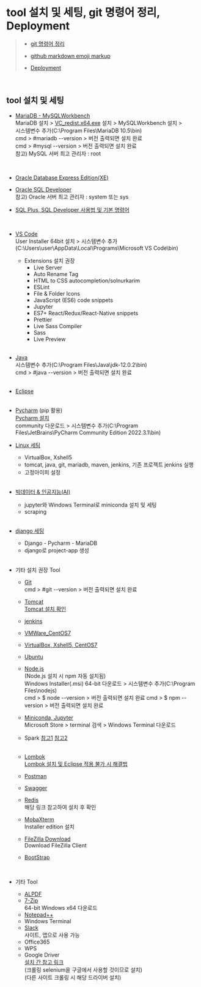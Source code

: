 # tool 설치 및 세팅, git 명령어 정리, Deployment
> - [git 명령어 정리](https://github.com/Son-Sumin/mine/blob/main/git.md)   
> - [github markdown emoji markup](https://gist.github.com/rxaviers/7360908)   
>    
> - [Deployment](https://github.com/Son-Sumin/springboot-test/tree/main/deployment)
<br>

## tool 설치 및 세팅   
- [MariaDB - MySQLWorkbench](https://github.com/Son-Sumin/mine/blob/main/MariaDB_MySQL%20Workbench.md)   
  MariaDB 설치 > [VC_redist.x64.exe](https://github.com/Son-Sumin/mine/blob/main/VC_redist.x64.exe) 설치 > MySQLWorkbench 설치 >   
  시스템변수 추가(C:\Program Files\MariaDB 10.5\bin)   
  cmd > #mariadb --version > 버전 출력되면 설치 완료   
  cmd > #mysql --version > 버전 출력되면 설치 완료   
  참고) MySQL 서버 최고 관리자 : root

  <br>
  
- [Oracle Database Express Edition(XE)](https://github.com/Son-Sumin/mine/blob/main/Oracle%20DB_SQL.md)   
- [Oracle SQL Developer](https://github.com/Son-Sumin/mine/blob/main/Oracle%20DB_SQL.md)   
  참고) Oracle 서버 최고 관리자 : system 또는 sys   
- [SQL Plus, SQL Developer 사용법 및 기본 명령어](https://github.com/Son-Sumin/mine/blob/main/SQL%20Plus,%20SQL%20Developer%20%EC%82%AC%EC%9A%A9%EB%B2%95%20%EB%B0%8F%20%EA%B8%B0%EB%B3%B8%20%EB%AA%85%EB%A0%B9%EC%96%B4.md)
<br>

- [VS Code](https://code.visualstudio.com/Download)   
  User Installer 64bit 설치 > 시스템변수 추가(C:\Users\user\AppData\Local\Programs\Microsoft VS Code\bin)   
  * Extensions 설치 권장   
    - Live Server    
    - Auto Rename Tag   
    - HTML to CSS autocompletion/solnurkarim   
    - ESLint   
    - File & Folder Icons   
    - JavaScript (ES6) code snippets   
    - Jupyter   
    - ES7+ React/Redux/React-Native snippets   
    - Prettier   
    - Live Sass Compiler   
    - Sass   
    - Live Preview   
  <br>
 
- [Java](https://www.oracle.com/kr/java/technologies/javase/jdk12-archive-downloads.html)   
  시스템변수 추가(C:\Program Files\Java\jdk-12.0.2\bin)   
  cmd > #java --version > 버전 출력되면 설치 완료   
  <br>
  
- [Eclipse](https://github.com/Son-Sumin/mine/blob/main/Eclipse.md)   
  <br>
  
- [Pycharm](https://github.com/Son-Sumin/python-practices/blob/main/1017%20%ED%8C%8C%EC%9D%B4%EC%B0%B8%20%EC%84%A4%EC%B9%98.md) (pip 활용)   
  [Pycharm 설치](https://www.jetbrains.com/ko-kr/pycharm/download/#section=windows)   
  community 다운로드 > 시스템변수 추가(C:\Program Files\JetBrains\PyCharm Community Edition 2022.3.1\bin)
  <br>

- [Linux 세팅](https://github.com/Son-Sumin/Linux)
  * VirtualBox, Xshell5   
  * tomcat, java, git, mariadb, maven, jenkins, 기존 프로젝트 jenkins 실행   
  * 고정아이피 설정   
  <br>
  
- [빅데이터 & 인공지능(AI)](https://github.com/Son-Sumin/ml_dl/blob/main/%EC%B4%88%EA%B8%B0%EC%84%A4%EC%A0%95.md)
  * jupyter와 Windows Terminal로 miniconda 설치 및 세팅   
  * scraping
  <br>
  
- [django 세팅](https://github.com/Son-Sumin/django)   
  * Django - Pycharm - MariaDB   
  * django로 project-app 생성   
  <br>
   
- 기타 설치 권장 Tool   
  * [Git](https://git-scm.com/download/win)   
    cmd > #git --version > 버전 출력되면 설치 완료
  * [Tomcat](https://tomcat.apache.org/download-90.cgi)   
    [Tomcat 설치 확인](https://www.iotworks.co.kr/xe/index.php?mid=Server&document_srl=59397)   
  * [jenkins](https://github.com/Son-Sumin/Linux/tree/main/%EC%84%A4%EC%B9%98)
    <br>
    
  * [VMWare_CentOS7](https://github.com/Son-Sumin/Linux/blob/main/VMWare_CentOS7.md)   
  * [VirtualBox, Xshell5, CentOS7](https://github.com/Son-Sumin/Linux)    
  * [Ubuntu](https://ubuntu.com/download/desktop)
    <br>

  * [Node.js](https://nodejs.org/ko/download/)   
    (Node.js 설치 시 npm 자동 설치됨)   
    Windows Installer(.msi) 64-bit 다운로드 > 시스템변수 추가(C:\Program Files\nodejs\)   
    cmd > $ node --version > 버전 출력되면 설치 완료
    cmd > $ npm --version > 버전 출력되면 설치 완료
    <br>
    
  * [Miniconda, Jupyter](https://github.com/Son-Sumin/ml_dl/blob/main/%EC%B4%88%EA%B8%B0%EC%84%A4%EC%A0%95.md)   
    Microsoft Store > terminal 검색 > Windows Terminal 다운로드
  * Spark
    [참고1](https://ahnty0122.tistory.com/22)
    [참고2](https://dibrary.tistory.com/89#recentComments)   
    <br>
    
  * [Lombok](https://projectlombok.org/download)   
    [Lombok 설치 및 Eclipse 적용 불가 시 해결법](https://github.com/Son-Sumin/mine/blob/main/Lombok%20%EC%84%A4%EC%B9%98%20%EB%B0%8F%20%EC%A0%81%EC%9A%A9.md)   
  * [Postman](https://www.postman.com/downloads/)   
  * [Swagger](https://github.com/Son-Sumin/mine/blob/main/Swagger%20dependency.md)   
  * [Redis](https://oingdaddy.tistory.com/225)   
    해당 링크 참고하여 설치 후 확인   
  * [MobaXterm](https://mobaxterm.mobatek.net/download-home-edition.html)   
    Installer edition 설치
  * [FileZilla Download](https://filezilla-project.org/)   
    Download FileZilla Client
  * [BootStrap](https://getbootstrap.com/docs/3.4/getting-started/)   
  <br>

- 기타 Tool   
  * [ALPDF](https://www.altools.co.kr/download/alpdf.aspx)   
  * [7-Zip](https://www.7-zip.org/download.html)   
    64-bit Windows x64 다운로드   
  * [Notepad++](https://notepad-plus-plus.org/downloads/)   
  * Windows Terminal   
  * [Slack](https://slack.com/intl/ko-kr/downloads/windows)   
    사이트, 앱으로 사용 가능   
  * Office365   
  * WPS   
  * Google Driver   
    [설치 간 참고 링크](https://github.com/Son-Sumin/ml_dl/tree/main/scraping)   
    (크롤링 selenium을 구글에서 사용할 것이므로 설치)   
    (다른 사이트 크롤링 시 해당 드라이버 설치)   
